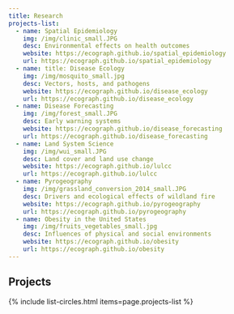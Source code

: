 ```yaml
---
title: Research
projects-list:
  - name: Spatial Epidemiology
    img: /img/clinic_small.JPG
    desc: Environmental effects on health outcomes
    website: https://ecograph.github.io/spatial_epidemiology
    url: https://ecograph.github.io/spatial_epidemiology
  - name: title: Disease Ecology
    img: /img/mosquito_small.jpg
    desc: Vectors, hosts, and pathogens
    website: https://ecograph.github.io/disease_ecology
    url: https://ecograph.github.io/disease_ecology
  - name: Disease Forecasting
    img: /img/forest_small.JPG
    desc: Early warning systems
    website: https://ecograph.github.io/disease_forecasting
    url: https://ecograph.github.io/disease_forecasting
  - name: Land System Science
    img: /img/wui_small.JPG
    desc: Land cover and land use change
    website: https://ecograph.github.io/lulcc
    url: https://ecograph.github.io/lulcc
  - name: Pyrogeography
    img: /img/grassland_conversion_2014_small.JPG
    desc: Drivers and ecological effects of wildland fire
    website: https://ecograph.github.io/pyrogeography
    url: https://ecograph.github.io/pyrogeography
  - name: Obesity in the United States
    img: /img/fruits_vegetables_small.jpg
    desc: Influences of physical and social environments
    website: https://ecograph.github.io/obesity
    url: https://ecograph.github.io/obesity
---
```


## Projects

{% include list-circles.html items=page.projects-list %}
